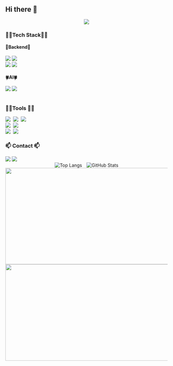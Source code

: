 ## Hi there 👋

<!--
**soli-ziyo/soli-ziyo** is a ✨ _special_ ✨ repository because its `README.md` (this file) appears on your GitHub profile.

Here are some ideas to get you started:

- 🔭 I’m currently working on ...
- 🌱 I’m currently learning ...
- 👯 I’m looking to collaborate on ...
- 🤔 I’m looking for help with ...
- 💬 Ask me about ...
- 📫 How to reach me: ...
- 😄 Pronouns: ...
- ⚡ Fun fact: ...
-->

<!--타이틀 부분-->
<div align="center">
  <img src="https://github.com/oka1313/oka1313/assets/101691440/92118a53-c5b6-40bc-b130-bf8c398d7b51" />
</div>

<!--내용 부분-->
<h3>👩‍💻Tech Stack👩‍💻</h3>
<div>
  <h4>🌟Backend🌟</h4> 
  <img src="https://img.shields.io/badge/Python-3776AB.svg?style=for-the-badge&logo=python&logoColor=white" />
      <img src="https://img.shields.io/badge/Django-092E20.svg?style=for-the-badge&logo=django&logoColor=white" />
      <br />
      <img src="https://img.shields.io/badge/Java-f44236.svg?style=for-the-badge&logo=coffeescript&logoColor=white" />
      <img src="https://img.shields.io/badge/Spring-6DB33F.svg?style=for-the-badge&logo=spring&logoColor=white" />
      <h4>🍀AI🍀</h4>
      <img src="https://img.shields.io/badge/Python-3776AB.svg?style=for-the-badge&logo=python&logoColor=white" />
      <img src="https://img.shields.io/badge/Django-092E20.svg?style=for-the-badge&logo=django&logoColor=white" />
      <br />
  
</div>

<br>

<h3>👩‍💻Tools 👩‍💻</h3>
<div>
  <img src="https://img.shields.io/badge/git-F05033.svg?style=for-the-badge&logo=git&logoColor=white" />&nbsp
  <img src="https://img.shields.io/badge/github-181717.svg?style=for-the-badge&logo=github&logoColor=white" />&nbsp
  <img src="https://img.shields.io/badge/Notion-F3F3F3.svg?style=for-the-badge&logo=notion&logoColor=black" />&nbsp
<br />
  <img src="https://img.shields.io/badge/adobe%20photoshop-08253c.svg?style=for-the-badge&logo=adobe%20photoshop&logoColor=37abff" />&nbsp
  <img src="https://img.shields.io/badge/figma-F24E1E.svg?style=for-the-badge&logo=figma&logoColor=white" />&nbsp
<br />
  <img src="https://img.shields.io/badge/VSCode-2C2C32.svg?style=for-the-badge&logo=visual-studio-code&logoColor=22ABF3" />&nbsp
  <img src="https://img.shields.io/badge/jupyter-2C2C32.svg?style=for-the-badge&logo=jupyter&logoColor=F37726" />&nbsp
<!--   <img src="https://img.shields.io/badge/Colab-2C2C32.svg?style=for-the-badge&logo=googlecolab&logoColor=F9AB00" />&nbsp -->
</div>

<h3>📫 Contact 📫</h3>
<a href="mailto:solac@ewha.ac.kr" style="text-transform: lowercase; text-decoration: none;">
    <img src="https://img.shields.io/badge/solac@ewha.ac.kr-D14836?style=for-the-badge&logo=gmail&logoColor=white"/>
</a>
<a href="https://velog.io/@minsol/posts">
    <img src="https://img.shields.io/badge/Velog-1EBC8F?style=for-the-badge&logo=velog&logoColor=white" />
  </a> 

<div align="center">
  <img src="https://github-readme-stats.vercel.app/api/top-langs/?username=soli-ziyo&layout=compact&hide=javascript&theme=vue" alt="Top Langs" style="display: inline-block; margin-right: 10px;" />
  <img src="https://github-readme-stats.vercel.app/api?username=soli-ziyo&hide=contribs,prs&show_icons=true&theme=vue" alt="GitHub Stats" style="display: inline-block;" />


<a href="https://github.com/devxb/gitanimals">
  <a href="https://github.com/devxb/gitanimals">
  <img src="https://render.gitanimals.org/lines/soli-ziyo?pet-id=1" width="600"
  height="300"/>
</a>
<img
  src="https://render.gitanimals.org/farms/soli-ziyo"
  width="600"
  height="300"
/>
</a>
